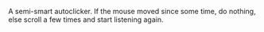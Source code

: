 A semi-smart autoclicker. If the mouse moved since some time, do nothing, else scroll a few times and start listening again.
